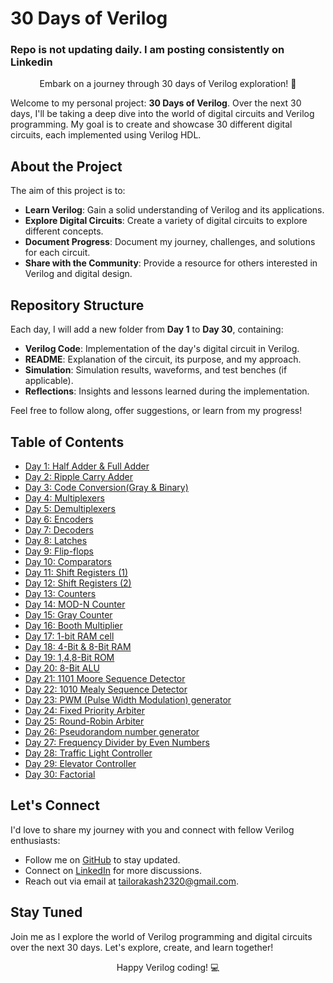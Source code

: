 # 30 Days of Verilog

### Repo is not updating daily. I am posting consistently on Linkedin

<p align="center">
  Embark on a journey through 30 days of Verilog exploration! 🌟
</p>

Welcome to my personal project: **30 Days of Verilog**. Over the next 30 days, I'll be taking a deep dive into the world of digital circuits and Verilog programming. My goal is to create and showcase 30 different digital circuits, each implemented using Verilog HDL.

## About the Project

The aim of this project is to:

- **Learn Verilog**: Gain a solid understanding of Verilog and its applications.
- **Explore Digital Circuits**: Create a variety of digital circuits to explore different concepts.
- **Document Progress**: Document my journey, challenges, and solutions for each circuit.
- **Share with the Community**: Provide a resource for others interested in Verilog and digital design.

## Repository Structure

Each day, I will add a new folder from **Day 1** to **Day 30**, containing:

- **Verilog Code**: Implementation of the day's digital circuit in Verilog.
- **README**: Explanation of the circuit, its purpose, and my approach.
- **Simulation**: Simulation results, waveforms, and test benches (if applicable).
- **Reflections**: Insights and lessons learned during the implementation.

Feel free to follow along, offer suggestions, or learn from my progress!

## Table of Contents

- [Day 1: Half Adder & Full Adder](./Day1)
- [Day 2: Ripple Carry Adder](./Day2)
- [Day 3: Code Conversion(Gray & Binary)](./Day3)
- [Day 4: Multiplexers](./Day4)
- [Day 5: Demultiplexers](./Day5)
- [Day 6: Encoders](./Day6)
- [Day 7: Decoders](./Day7)
- [Day 8: Latches](./Day8)
- [Day 9: Flip-flops](./Day9)
- [Day 10: Comparators](./Day_10)
- [Day 11: Shift Registers (1)](./Day_11)
- [Day 12: Shift Registers (2)](./Day_12)
- [Day 13: Counters](./Day_13)
- [Day 14: MOD-N Counter](./Day_14)
- [Day 15: Gray Counter](./Day_15)
- [Day 16: Booth Multiplier](./Day_16)
- [Day 17: 1-bit RAM cell](./Day_17)
- [Day 18: 4-Bit & 8-Bit RAM](./Day_18)
- [Day 19: 1,4,8-Bit ROM](./Day_19)
- [Day 20: 8-Bit ALU](./Day_20)
- [Day 21: 1101 Moore Sequence Detector](./Day_21)
- [Day 22: 1010 Mealy Sequence Detector](./Day_22)
- [Day 23: PWM (Pulse Width Modulation) generator](./Day_23)
- [Day 24: Fixed Priority Arbiter](./Day_24)
- [Day 25: Round-Robin Arbiter](./Day_25)
- [Day 26: Pseudorandom number generator](./Day_26)
- [Day 27: Frequency Divider by Even Numbers](./Day_27)
- [Day 28: Traffic Light Controller](./Day_28)
- [Day 29: Elevator Controller](./Day_29)
- [Day 30: Factorial](./Day_30)

## Let's Connect

I'd love to share my journey with you and connect with fellow Verilog enthusiasts:

- Follow me on [GitHub](https://github.com/akashtailor-exe) to stay updated.
- Connect on [LinkedIn](https://www.linkedin.com/in/akash-tailor) for more discussions.
- Reach out via email at [tailorakash2320@gmail.com](mailto:tailorakash2320@gmail.com).

## Stay Tuned

Join me as I explore the world of Verilog programming and digital circuits over the next 30 days. Let's explore, create, and learn together!

<p align="center">
  Happy Verilog coding! 💻
</p>
